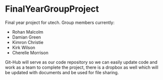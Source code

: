 FinalYearGroupProject
=====================

Final year project for utech. Group members currently: 
- Rohan Malcolm 
- Damian Green 
- Kimron Christie
- Kirk Wilson
- Cherelle Morrison

Git-Hub will serve as our code repository so we can easily update code and work as a team to complete the project,
there is a dropbox as well which will be updated with documents and be used for file sharing.
